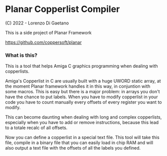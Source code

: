 # Planar Copperlist Compiler #

(C) 2022 - Lorenzo Di Gaetano

This is a side project of Planar Framework

https://github.com/coppersoft/planar

### What is this? ###

This is a tool that helps Amiga C graphics programming when dealing with copperlists.

Amiga's Copperlist in C are usually built with a huge UWORD static array, at the moment Planar framework handles it in this way, in conjuntion with some macros. This is easy but there is a major problem: in arrays you don't have the chance to put labels. When you have to modify copperlist in your code you have to count manually every offsets of every register you want to modify.

This can become daunting when dealing with long and complex copperlists, especially when you have to add or remove instructions, because this lead to a totale recalc of all offsets.

Now you can define a copperlist in a special text file. This tool will take this file, compile in a binary file that you can easily load in chip RAM and will also output a text file with the offsets of all the labels you defined.